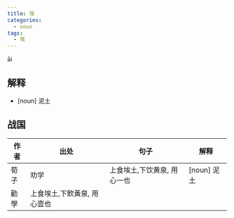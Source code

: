 ```yaml
---
title: 埃
categories:
  - noun
tags:
  - 埃
---
```


āi
<!-- more -->

## 解释
* [noun] 泥土

## 战国

作者|出处|句子|解释
---|---|---|---
荀子|劝学|上食埃土,下饮黄泉, 用心一也|[noun] 泥土
   |勸學|上食埃土,下飲黃泉, 用心壹也|

